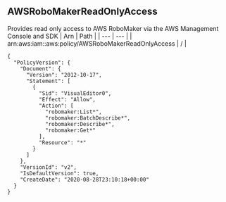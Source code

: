 
## AWSRoboMakerReadOnlyAccess
Provides read only access to AWS RoboMaker via the AWS Management Console and SDK
| Arn | Path |
| --- | --- |
| arn:aws:iam::aws:policy/AWSRoboMakerReadOnlyAccess | / |
```
{
  "PolicyVersion": {
    "Document": {
      "Version": "2012-10-17",
      "Statement": [
        {
          "Sid": "VisualEditor0",
          "Effect": "Allow",
          "Action": [
            "robomaker:List*",
            "robomaker:BatchDescribe*",
            "robomaker:Describe*",
            "robomaker:Get*"
          ],
          "Resource": "*"
        }
      ]
    },
    "VersionId": "v2",
    "IsDefaultVersion": true,
    "CreateDate": "2020-08-28T23:10:18+00:00"
  }
}
```
